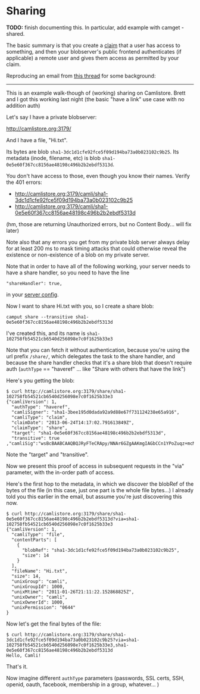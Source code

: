 # Sharing

**TODO:** finish documenting this. In particular, add example with camget -shared.

The basic summary is that you create a [claim](/doc/terms.md#claim) that a user
has access to something, and then your blobserver's public frontend
authenticates (if applicable) a remote user and gives them access as permitted
by your claim.

Reproducing an email from [this thread](http://groups.google.com/group/camlistore/browse_thread/thread/a4920d6a1c5fc3ce)
for some background:

---

This is an example walk-though of (working) sharing on Camlistore.   Brett and
I got this working last night (the basic "have a link" use case with no
addition auth)

Let's say I have a private blobserver:

http://camlistore.org:3179/

And I have a file, "Hi.txt".

Its bytes are blob `sha1-3dc1d1cfe92fce5f09d194ba73a0b023102c9b25`.  Its
metadata (inode, filename, etc) is blob `sha1-0e5e60f367cc8156ae48198c496b2b2ebdf5313d`.

You don't have access to those, even though you know their names.  Verify the 401 errors:

* http://camlistore.org:3179/camli/sha1-3dc1d1cfe92fce5f09d194ba73a0b023102c9b25
* http://camlistore.org:3179/camli/sha1-0e5e60f367cc8156ae48198c496b2b2ebdf5313d

(hm, those are returning Unauthorized errors, but no Content Body... will fix later)

Note also that any errors you get from my private blob server always delay for
at least 200 ms to mask timing attacks that could otherwise reveal the
existence or non-existence of a blob on my private server.

Note that in order to have all of the following working, your server needs to have a share handler, so you need to have the line

    "shareHandler": true,

in your [server config](/doc/server-config.md).

Now I want to share Hi.txt with you, so I create a share blob:

    camput share --transitive sha1-0e5e60f367cc8156ae48198c496b2b2ebdf5313d

I've created this, and its name is `sha1-102758fb54521cb6540d256098e7c0f1625b33e3`

Note that you can fetch it without authentication, because you're using the url
prefix `/share/`, which delegates the task to the share handler, and because
the share handler checks that it's a share blob that doesn't require auth
(`authType` == "haveref" ... like "Share with others that have the link")

Here's you getting the blob:

    $ curl http://camlistore.org:3179/share/sha1-102758fb54521cb6540d256098e7c0f1625b33e3
    {"camliVersion": 1,
      "authType": "haveref",
      "camliSigner": "sha1-3bee195d0dada92a9d88e67f731124238e65a916",
      "camliType": "claim",
      "claimDate": "2013-06-24T14:17:02.791613849Z",
      "claimType": "share",
      "target": "sha1-0e5e60f367cc8156ae48198c496b2b2ebdf5313d",
      "transitive": true
    ,"camliSig":"wsBcBAABCAAQBQJRyFTeCRApy/NNAr6GZgAAKmgIAGbCCn1YPoZuqz+mcMaLN09J3rJYZPnjICp9at9UL7fFJ6izzDFLi6gq9ae/Kou51VRnuLYvRXGvqgZ9HCTTJiGaET8I6c3gBvQWMC/NOS/B9Y+CcZ5qEsz84Dk2D6zMIC9adQjN4yjtcsVtKYDVDQ5SCkCE6sOaUebGBS22TOhZMXPalIyzf2EPSiXdeEKtsMwg+sbd4EmpQHeE3XqzI8gbcsUX6VdCp6zU81Y71pNuYdmEVBPY5gVch2Xe1gJQICOatiAi4W/1nrTLB73sKEeulzRMbIDB4rgWooKKmnBPI1ZOTyg/fkKmfWfuJKSU0ySiPwVHn4aPFwCGrBRladE==KjfB"}

Note the "target" and "transitive".

Now we present this proof of access in subsequent requests in the "via"
parameter, with the in-order path of access.

Here's the first hop to the metadata, in which we discover the blobRef of the
bytes of the file (in this case, just one part is the whole file bytes...)  I
already told you this earlier in the email, but assume you're just discovering
this now.

    $ curl http://camlistore.org:3179/share/sha1-0e5e60f367cc8156ae48198c496b2b2ebdf5313d?via=sha1-102758fb54521cb6540d256098e7c0f1625b33e3
    {"camliVersion": 1,
      "camliType": "file",
      "contentParts": [
        {
          "blobRef": "sha1-3dc1d1cfe92fce5f09d194ba73a0b023102c9b25",
          "size": 14
        }
      ],
      "fileName": "Hi.txt",
      "size": 14,
      "unixGroup": "camli",
      "unixGroupId": 1000,
      "unixMtime": "2011-01-26T21:11:22.152868825Z",
      "unixOwner": "camli",
      "unixOwnerId": 1000,
      "unixPermission": "0644"
    }

Now let's get the final bytes of the file:

    $ curl http://camlistore.org:3179/share/sha1-3dc1d1cfe92fce5f09d194ba73a0b023102c9b25?via=sha1-102758fb54521cb6540d256098e7c0f1625b33e3,sha1-0e5e60f367cc8156ae48198c496b2b2ebdf5313d
    Hello, Camli!

That's it.

Now imagine different `authType` parameters (passwords, SSL certs, SSH, openid,
oauth, facebook, membership in a group, whatever... )
